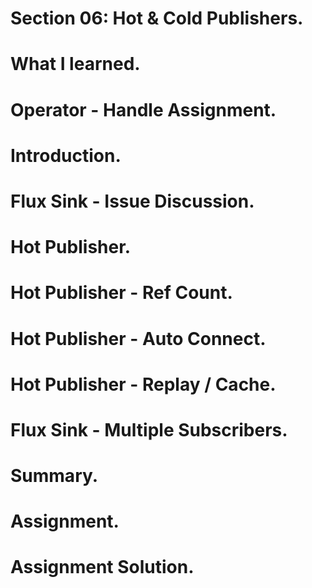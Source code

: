 # Section 06: Hot & Cold Publishers. 

# What I learned.

# Operator - Handle Assignment.

# Introduction.

# Flux Sink - Issue Discussion.

# Hot Publisher.

# Hot Publisher - Ref Count.

# Hot Publisher - Auto Connect.

# Hot Publisher - Replay / Cache.

# Flux Sink - Multiple Subscribers.

# Summary.

# Assignment.

# Assignment Solution.
